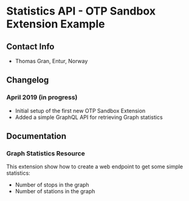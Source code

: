 # Statistics API - OTP Sandbox Extension Example

## Contact Info

- Thomas Gran, Entur, Norway


## Changelog

### April 2019 (in progress)

- Initial setup of the first new OTP Sandbox Extension
- Added a simple GraphQL API for retrieving Graph statistics


## Documentation

### Graph Statistics Resource
This extension show how to create a web endpoint to get some simple statistics: 
- Number of stops in the graph
- Number of stations in the graph
 
